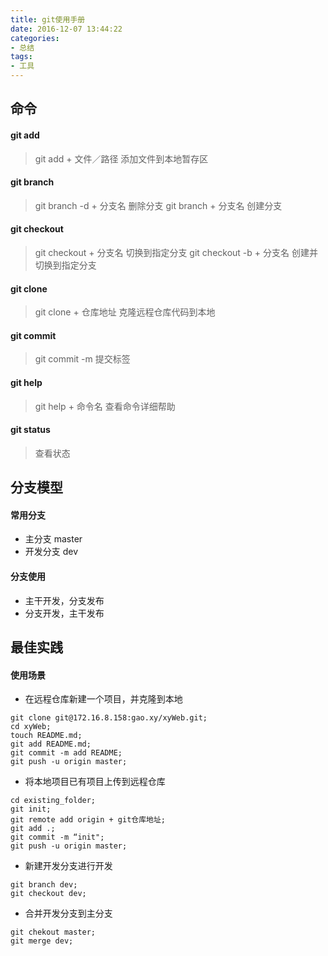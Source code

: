 ```yaml
---
title: git使用手册
date: 2016-12-07 13:44:22
categories: 
- 总结
tags: 
- 工具
---
```


## 命令

#### git add
> git add + 文件／路径 添加文件到本地暂存区

#### git branch
> git branch -d + 分支名 删除分支
> git branch + 分支名 创建分支

#### git checkout
> git checkout + 分支名 切换到指定分支
> git checkout -b + 分支名 创建并切换到指定分支

#### git clone
> git clone + 仓库地址 克隆远程仓库代码到本地

#### git commit
> git commit -m 提交标签

#### git help
> git help + 命令名 查看命令详细帮助

#### git status
> 查看状态

## 分支模型
#### 常用分支
- 主分支 master
- 开发分支 dev
#### 分支使用
- 主干开发，分支发布
- 分支开发，主干发布



## 最佳实践
#### 使用场景
* 在远程仓库新建一个项目，并克隆到本地
```
git clone git@172.16.8.158:gao.xy/xyWeb.git;  
cd xyWeb;
touch README.md;
git add README.md;
git commit -m add README;
git push -u origin master; 
```

* 将本地项目已有项目上传到远程仓库
```
cd existing_folder;
git init;
git remote add origin + git仓库地址;
git add .;
git commit -m “init";
git push -u origin master;
```

* 新建开发分支进行开发
```
git branch dev;
git checkout dev;
```

* 合并开发分支到主分支
```
git chekout master;
git merge dev;
```


